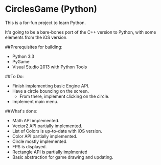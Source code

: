 CirclesGame (Python)
===========

This is a for-fun project to learn Python.

It's going to be a bare-bones port of the C++ version to Python, with some elements from the iOS version.

##Prerequisites for building:
* Python 3.3
* PyGame
* Visual Studio 2013 with Python Tools

##To Do:
* Finish implementing basic Engine API.
* Have a circle bouncing on the screen.
	* From there, implement clicking on the circle.
* Implement main menu.

##What's done:
* Math API implemented.
* Vector2 API partially implemented.
* List of Colors is up-to-date with iOS version.
* Color API partially implemented.
* Circle mostly implemented.
* FPS is displayed.
* Rectangle API is partially implmented
* Basic abstraction for game drawing and updating.